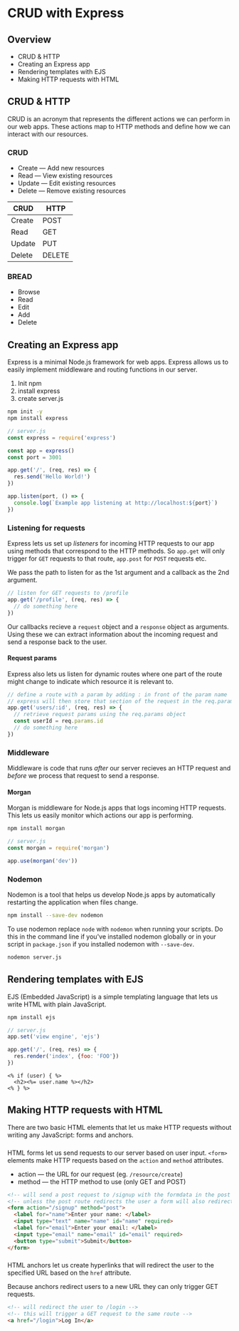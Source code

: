 # CRUD with Express

## Overview
* CRUD & HTTP
* Creating an Express app
* Rendering templates with EJS
* Making HTTP requests with HTML

## CRUD & HTTP
CRUD is an acronym that represents the different actions we can perform in our web apps. These actions map to HTTP methods and define how we can interact with our resources.

### CRUD
* Create — Add new resources
* Read   — View existing resources
* Update — Edit existing resources
* Delete — Remove existing resources

| CRUD   | HTTP   |
|--------|--------|
| Create | POST   |
| Read   | GET    |
| Update | PUT    |
| Delete | DELETE |

### BREAD
* Browse
* Read
* Edit
* Add
* Delete

## Creating an Express app
Express is a minimal Node.js framework for web apps. Express allows us to easily implement middleware and routing functions in our server.

1. Init npm
1. install express
1. create server.js

```bash
npm init -y
npm install express
```

```js
// server.js
const express = require('express')

const app = express()
const port = 3001

app.get('/', (req, res) => {
  res.send('Hello World!')
})

app.listen(port, () => {
  console.log(`Example app listening at http://localhost:${port}`)
})
```

### Listening for requests
Express lets us set up *listeners* for incoming HTTP requests to our app using methods that correspond to the HTTP methods. So `app.get` will only trigger for `GET` requests to that route, `app.post` for `POST` requests etc.

We pass the path to listen for as the 1st argument and a callback as the 2nd argument.

```js
// listen for GET requests to /profile
app.get('/profile', (req, res) => {
  // do something here
})
```

Our callbacks recieve a `request` object and a `response` object as arguments. Using these we can extract information about the incoming request and send a response back to the user.

#### Request params
Express also lets us listen for dynamic routes where one part of the route might change to indicate which resource it is relevant to.

```js
// define a route with a param by adding : in front of the param name
// express will then store that section of the request in the req.params object
app.get('users/:id', (req, res) => {
  // retrieve request params using the req.params object
  const userId = req.params.id
  // do something here
})
```

### Middleware
Middleware is code that runs *after* our server recieves an HTTP request and *before* we process that request to send a response.

#### Morgan
Morgan is middleware for Node.js apps that logs incoming HTTP requests. This lets us easily monitor which actions our app is performing.

```bash
npm install morgan
```

```js
// server.js
const morgan = require('morgan')

app.use(morgan('dev'))
```

### Nodemon
Nodemon is a tool that helps us develop Node.js apps by automatically restarting the application when files change.

```bash
npm install --save-dev nodemon
```

To use nodemon replace `node` with `nodemon` when running your scripts. Do this in the command line if you've installed nodemon globally or in your script in `package.json` if you installed nodemon with `--save-dev`.

```bash
nodemon server.js
```

## Rendering templates with EJS
EJS (Embedded JavaScript) is a simple templating language that lets us write HTML with plain JavaScript.

```bash
npm install ejs
```

```js
// server.js
app.set('view engine', 'ejs')

app.get('/', (req, res) => {
  res.render('index', {foo: 'FOO'})
})
```

```
<% if (user) { %>
  <h2><%= user.name %></h2>
<% } %>
```

## Making HTTP requests with HTML
There are two basic HTML elements that let us make HTTP requests without writing any JavaScript: forms and anchors.

### <form>
HTML forms let us send requests to our server based on user input. `<form>` elements make HTTP requests based on the `action` and `method` attributes.

* action — the URL for our request (eg. `/resource/create`)
* method — the HTTP method to use (only GET and POST)

```html
<!-- will send a post request to /signup with the formdata in the post body -->
<!-- unless the post route redirects the user a form will also redirect the user to the same URL -->
<form action="/signup" method="post">
  <label for="name">Enter your name: </label>
  <input type="text" name="name" id="name" required>
  <label for="email">Enter your email: </label>
  <input type="email" name="email" id="email" required>
  <button type="submit">Submit</button>
</form>
```

### <a>
HTML anchors let us create hyperlinks that will redirect the user to the specified URL based on the `href` attribute.

Because anchors redirect users to a new URL they can only trigger GET requests.

```html
<!-- will redirect the user to /login -->
<!-- this will trigger a GET request to the same route -->
<a href="/login">Log In</a>
```